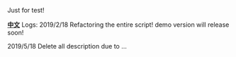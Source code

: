 Just for test!

**[中文](/README-ZH-CN.md)**
Logs:
2019/2/18
Refactoring the entire script!
demo version will release soon!


2019/5/18 
Delete all description due to ...

